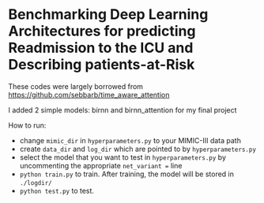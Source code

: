 # Benchmarking Deep Learning Architectures for predicting Readmission to the ICU and Describing patients-at-Risk

These codes were largely borrowed from https://github.com/sebbarb/time_aware_attention

I added 2 simple models: birnn and birnn_attention for my final project

How to run:
- change `mimic_dir` in `hyperparameters.py` to your MIMIC-III data path
- create `data_dir` and `log_dir` which are pointed to by `hyperparameters.py`
- select the model that you want to test in `hyperparameters.py` by uncommenting the appropriate `net_variant =` line
- `python train.py` to train. After training, the model will be stored in `./logdir/`
- `python test.py` to test.
